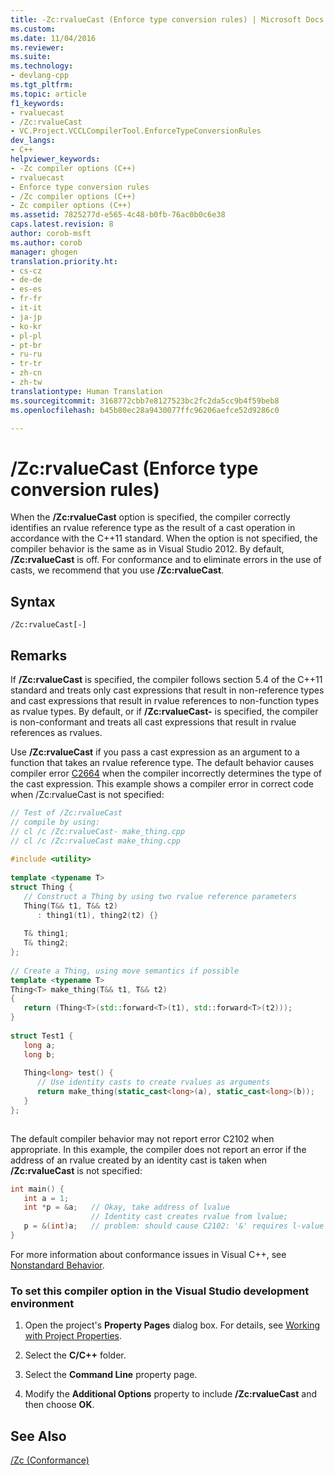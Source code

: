 ```yaml
---
title: -Zc:rvalueCast (Enforce type conversion rules) | Microsoft Docs
ms.custom: 
ms.date: 11/04/2016
ms.reviewer: 
ms.suite: 
ms.technology:
- devlang-cpp
ms.tgt_pltfrm: 
ms.topic: article
f1_keywords:
- rvaluecast
- /Zc:rvalueCast
- VC.Project.VCCLCompilerTool.EnforceTypeConversionRules
dev_langs:
- C++
helpviewer_keywords:
- -Zc compiler options (C++)
- rvaluecast
- Enforce type conversion rules
- /Zc compiler options (C++)
- Zc compiler options (C++)
ms.assetid: 7825277d-e565-4c48-b0fb-76ac0b0c6e38
caps.latest.revision: 8
author: corob-msft
ms.author: corob
manager: ghogen
translation.priority.ht:
- cs-cz
- de-de
- es-es
- fr-fr
- it-it
- ja-jp
- ko-kr
- pl-pl
- pt-br
- ru-ru
- tr-tr
- zh-cn
- zh-tw
translationtype: Human Translation
ms.sourcegitcommit: 3168772cbb7e8127523bc2fc2da5cc9b4f59beb8
ms.openlocfilehash: b45b80ec28a9430077ffc96206aefce52d9286c0

---
```

# /Zc:rvalueCast (Enforce type conversion rules)
When the **/Zc:rvalueCast** option is specified, the compiler correctly identifies an rvalue reference type as the result of a cast operation in accordance with the C++11 standard. When the option is not specified, the compiler behavior is the same as in Visual Studio 2012. By default, **/Zc:rvalueCast** is off. For conformance and to eliminate errors in the use of casts, we recommend that you use **/Zc:rvalueCast**.  
  
## Syntax  
  
```  
/Zc:rvalueCast[-]  
```  
  
## Remarks  
 If **/Zc:rvalueCast** is specified, the compiler follows section 5.4 of the C++11 standard and treats only cast expressions that result in non-reference types and cast expressions that result in rvalue references to non-function types as rvalue types. By default, or if **/Zc:rvalueCast-** is specified, the compiler is non-conformant and treats all cast expressions that result in rvalue references as rvalues.  
  
 Use **/Zc:rvalueCast** if you pass a cast expression as an argument to a function that takes an rvalue reference type. The default behavior causes compiler error [C2664](../../error-messages/compiler-errors-2/compiler-error-c2664.md) when the compiler incorrectly determines the type of the cast expression. This example shows a compiler error in correct code when /Zc:rvalueCast is not specified:  
  
```cpp  
// Test of /Zc:rvalueCast  
// compile by using:  
// cl /c /Zc:rvalueCast- make_thing.cpp  
// cl /c /Zc:rvalueCast make_thing.cpp  
  
#include <utility>  
  
template <typename T>   
struct Thing {  
   // Construct a Thing by using two rvalue reference parameters  
   Thing(T&& t1, T&& t2)  
      : thing1(t1), thing2(t2) {}  
  
   T& thing1;  
   T& thing2;  
};  
  
// Create a Thing, using move semantics if possible  
template <typename T>  
Thing<T> make_thing(T&& t1, T&& t2)  
{  
   return (Thing<T>(std::forward<T>(t1), std::forward<T>(t2)));  
}  
  
struct Test1 {  
   long a;  
   long b;  
  
   Thing<long> test() {   
      // Use identity casts to create rvalues as arguments  
      return make_thing(static_cast<long>(a), static_cast<long>(b));   
   }  
};  
  
```  
  
 The default compiler behavior may not report error C2102 when appropriate. In this example, the compiler does not report an error if the address of an rvalue created by an identity cast is taken when **/Zc:rvalueCast** is not specified:  
  
```cpp  
int main() {  
   int a = 1;  
   int *p = &a;   // Okay, take address of lvalue   
                  // Identity cast creates rvalue from lvalue;    
   p = &(int)a;   // problem: should cause C2102: '&' requires l-value  
}  
```  
  
 For more information about conformance issues in Visual C++, see [Nonstandard Behavior](../../cpp/nonstandard-behavior.md).  
  
### To set this compiler option in the Visual Studio development environment  
  
1.  Open the project's **Property Pages** dialog box. For details, see [Working with Project Properties](../../ide/working-with-project-properties.md).  
  
2.  Select the **C/C++** folder.  
  
3.  Select the **Command Line** property page.  
  
4.  Modify the **Additional Options** property to include **/Zc:rvalueCast** and then choose **OK**.  
  
## See Also  
 [/Zc (Conformance)](../../build/reference/zc-conformance.md)


<!--HONumber=Jan17_HO2-->


